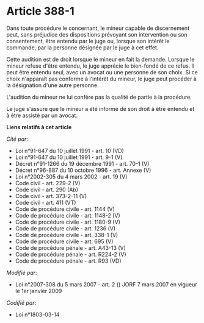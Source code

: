 # Article 388-1

Dans toute procédure le concernant, le mineur capable de discernement peut, sans préjudice des dispositions prévoyant son
intervention ou son consentement, être entendu par le juge ou, lorsque son intérêt le commande, par la personne désignée par
le juge à cet effet.

Cette audition est de droit lorsque le mineur en fait la demande. Lorsque le mineur refuse d'être entendu, le juge apprécie
le bien-fondé de ce refus. Il peut être entendu seul, avec un avocat ou une personne de son choix. Si ce choix n'apparaît pas
conforme à l'intérêt du mineur, le juge peut procéder à la désignation d'une autre personne.

L'audition du mineur ne lui confère pas la qualité de partie à la procédure.

Le juge s'assure que le mineur a été informé de son droit à être entendu et à être assisté par un avocat.

**Liens relatifs à cet article**

_Cité par_:

  - Loi n°91-647 du 10 juillet 1991 - art. 10 (VD)
  - Loi n°91-647 du 10 juillet 1991 - art. 9-1 (V)
  - Décret n°91-1266 du 19 décembre 1991 - art. 70-1 (V)
  - Décret n°96-887 du 10 octobre 1996 - art. Annexe (V)
  - Loi n°2002-305 du 4 mars 2002 - art. 19 (V)
  - Code civil - art. 229-2 (V)
  - Code civil - art. 290 (Ab)
  - Code civil - art. 373-2-11 (V)
  - Code civil - art. 411 (VT)
  - Code de procédure civile - art. 1144 (V)
  - Code de procédure civile - art. 1148-2 (V)
  - Code de procédure civile - art. 1180-9 (V)
  - Code de procédure civile - art. 1236 (V)
  - Code de procédure civile - art. 338-1 (V)
  - Code de procédure civile - art. 695 (V)
  - Code de procédure pénale - art. A43-13 (V)
  - Code de procédure pénale - art. R224-2 (V)
  - Code de procédure pénale - art. R93 (VD)

_Modifié par_:

  - Loi n°2007-308 du 5 mars 2007 - art. 2 () JORF 7 mars 2007 en vigueur le 1er janvier 2009

_Codifié par_:

  - Loi n°1803-03-14
